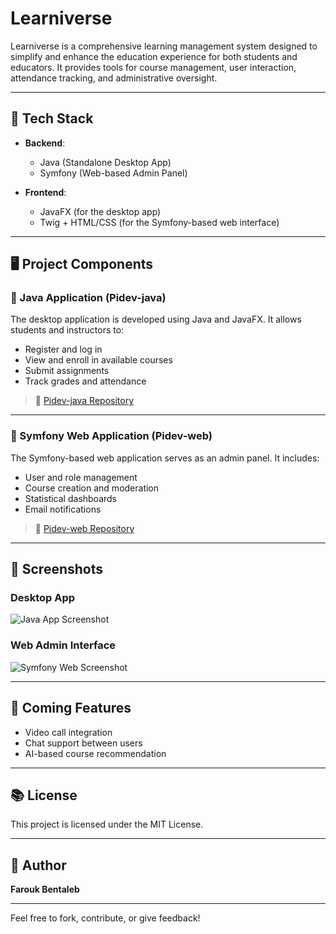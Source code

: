 # Learniverse

Learniverse is a comprehensive learning management system designed to simplify and enhance the education experience for both students and educators. It provides tools for course management, user interaction, attendance tracking, and administrative oversight.

---

## 🔧 Tech Stack

- **Backend**:
  - Java (Standalone Desktop App)
  - Symfony (Web-based Admin Panel)

- **Frontend**:
  - JavaFX (for the desktop app)
  - Twig + HTML/CSS (for the Symfony-based web interface)

---

## 🖥️ Project Components

### 🔹 Java Application (Pidev-java)

The desktop application is developed using Java and JavaFX. It allows students and instructors to:
- Register and log in
- View and enroll in available courses
- Submit assignments
- Track grades and attendance

> 📁 [Pidev-java Repository](https://github.com/FaroukBentaleb/Pidev-java)

---

### 🔹 Symfony Web Application (Pidev-web)

The Symfony-based web application serves as an admin panel. It includes:
- User and role management
- Course creation and moderation
- Statistical dashboards
- Email notifications

> 📁 [Pidev-web Repository](https://github.com/FaroukBentaleb/Pidev-web)

---

## 📸 Screenshots

### Desktop App
![Java App Screenshot](/mnt/data/6f993f82-6226-42a0-a873-fc589b6ad98b.png)

### Web Admin Interface
![Symfony Web Screenshot](/mnt/data/50c80e4d-0cfa-4185-9df7-20d9fb154a89.png)

---

## 🚀 Coming Features

- Video call integration
- Chat support between users
- AI-based course recommendation

---

## 📚 License

This project is licensed under the MIT License.

---

## 👤 Author

**Farouk Bentaleb**

---

Feel free to fork, contribute, or give feedback!
